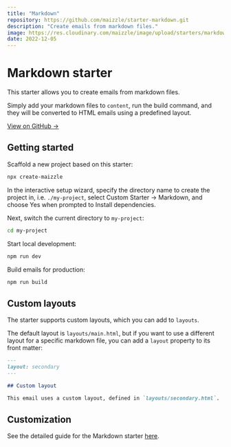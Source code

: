 ```yaml
---
title: "Markdown"
repository: https://github.com/maizzle/starter-markdown.git
description: "Create emails from markdown files."
image: https://res.cloudinary.com/maizzle/image/upload/starters/markdown.jpg
date: 2022-12-05
---
```


# Markdown starter

This starter allows you to create emails from markdown files.

Simply add your markdown files to `content`, run the build command, and they will be converted to HTML emails using a predefined layout.

[View on GitHub &rarr;](https://github.com/maizzle/starter-markdown.git)

## Getting started

Scaffold a new project based on this starter:

```sh
npx create-maizzle
```

In the interactive setup wizard, specify the directory name to create the project in, i.e. `./my-project`, select Custom Starter → Markdown, and choose Yes when prompted to Install dependencies.

Next, switch the current directory to `my-project`:

```sh no-copy
cd my-project
```

Start local development:

```sh
npm run dev
```

Build emails for production:

```sh
npm run build
```

## Custom layouts

The starter supports custom layouts, which you can add to `layouts`.

The default layout is `layouts/main.html`, but if you want to use a different layout for a specific markdown file, you can add a `layout` property to its front matter:

```md [content/example.md]
---
layout: secondary
---

## Custom layout

This email uses a custom layout, defined in `layouts/secondary.html`.
```

## Customization

See the detailed guide for the Markdown starter [here](/guides/markdown-emails/).
